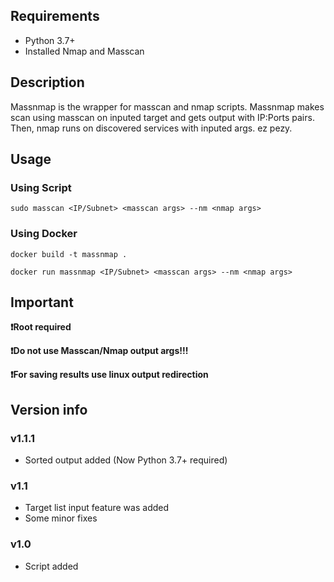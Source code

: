 ## Requirements

- Python 3.7+
- Installed Nmap and Masscan

## Description

Massnmap is the wrapper for masscan and nmap scripts. Massnmap makes scan using masscan on inputed target and gets output with IP:Ports pairs. Then, nmap runs on discovered services with inputed args. ez pezy.


## Usage

### Using Script

```
sudo masscan <IP/Subnet> <masscan args> --nm <nmap args>
```

### Using Docker

```
docker build -t massnmap .  

docker run massnmap <IP/Subnet> <masscan args> --nm <nmap args>
```

## Important

**❗️Root required**

**❗️Do not use Masscan/Nmap output args!!!**

**❗️For saving results use linux output redirection**



## Version info
### v1.1.1
- Sorted output added (Now Python 3.7+ required)
### v1.1
- Target list input feature was added
- Some minor fixes
### v1.0
- Script added
